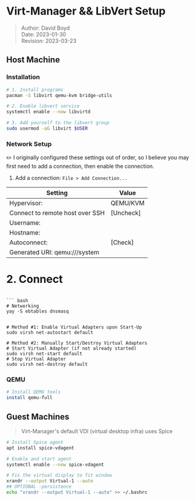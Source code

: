 # Virt-Manager && LibVert Setup

> Author: David Boyd<br>
> Date: 2023-01-30 <br>
> Revision: 2023-03-23

## Host Machine

### Installation

``` bash
# 1. Install programs
pacman -S libvirt qemu-kvm bridge-utils

# 2. Enable libvert service
systemctl enable --now libvirtd

# 3. Add yourself to the libvert group
sudo usermod -aG libvirt $USER
```

### Network Setup

:pencil2: I originally configured these settings out of order, so I believe you
may first need to add a connection, then enable the connection.

1. Add a connection: `File > Add Connection...`

| Setting                         | Value     |
|---------------------------------|-----------|
| Hypervisor:                     | QEMU/KVM  |
| Connect to remote host over SSH | [Uncheck] |
| Username:                       | <blank>   |
| Hostname:                       | <blank>   |
| Autoconnect:                    | [Check]   |
| Generated URI: qemu:///system   |           |

# 2. Connect
```

``` bash
# Networking
yay -S ebtables dnsmasq


# Method #1: Enable Virtual Adapters upon Start-Up
sudo virsh net-autostart default

# Method #2: Manually Start/Destroy Virtual Adapters
# Start Virtual Adapter (if not already started)
sudo virsh net-start default
# Stop Virtual Adapter
sudo virsh net-destroy default
```

### QEMU

``` bash
# Install QEMU tools
install qemu-full
```

## Guest Machines

> Virt-Manager's default VDI (virtual desktop infra) uses Spice

``` bash
# Install Spice agent
apt install spice-vdagent

# Enable and start agent
systemctl enable --now spice-vdagent

# Fix the virtual display to fit window
xrandr --output Virtual-1 --auto
## OPTIONAL -persistence
echo "xrandr --output Virtual-1 --auto" >> ~/.bashrc
```
